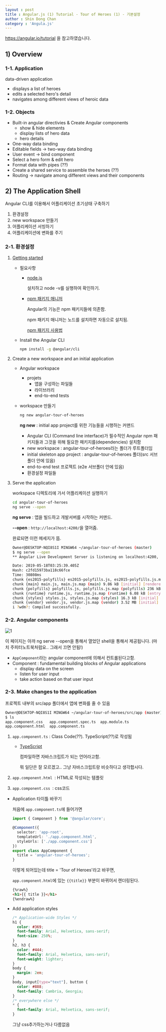 ```yaml
---
layout : post
title : Angular.js (1) Tutorial - Tour of Heroes (1) - 기본설정
author : Shin Dong Chan
category : 'Angula.js'
---
```


https://angular.io/tutorial 을 참고하였습니다.

## 1) Overview

### 1-1. Application

data-driven application

- displays a list of heroes
- edits a selected hero's detail
- navigates among different views of heroic data

### 1-2. Objects

- Built-in angular directivies & Create Angular components
  - show & hide elements
  - display lists of hero data
  - hero details
- One-way data binding
- Editable fields -> two-way data binding
- User event -> bind component
- Select a hero form & edit hero
- Format data with pipes (??)
- Create a shared service to assemble the heroes (??)
- Routing -> navigate among different views and their components



## 2) The Application Shell

Angular CLI를 이용해서 어플리케이션 초기상태 구축하기

1. 환경설정
2. new workspace 만들기
3. 어플리케이션 서빙하기
4. 어플리케이션에 변화를 주기

### 2-1. 환경설정

1. [Getting started](<https://angular.io/guide/quickstart>)

   - 필요사항

     - [node.js](<https://nodejs.org/en/>)

       설치하고 node -v를 실행하여 확인하기.

     - [npm 패키지 매니저](<https://docs.npmjs.com/about-npm/index.html>)

       Angular의 기능은 npm 패키지들에 의존함.

       npm 패키지 매니저는 노드를 설치하면 자동으로 설치됨.

       [npm 패키지 사용법](<https://docs.npmjs.com/cli/install>)

   - Install the Angular CLI

     ```bash
     npm install -g @angular/cli
     ```

2. Create a new workspace and an initial application

   - Angular workspace

     - projets
       - 앱을 구성하는 파일들
       - 라이브러리
       - end-to-end tests

   - workspace 만들기

     ```bash
     ng new angular-tour-of-heroes
     ```

     **ng new**  : initial app project를 위한 기능들을 시행하는 커맨드

     - Angular CLI (Command line interface)가 필수적인 Angular npm 패키지들과 그것을 위해 필요한 패키지를(dependencies) 설치함
     - new workspace : angular-tour-of-heroes라는 폴더가 루트폴더임
     - initial skeleton app project : angular-tour-of-heroes 폴더(src 서브폴더 안에 있음)
     - end-to-end test 프로젝트 (e2e 서브폴더 안에 있음)
     - 환경설정 파일들

3. Serve the application

   workspace 디렉토리에 가서 어플리케이션 실행하기

   ```bash
   cd angular-tour-of-heroes
   ng serve --open
   ```

   **ng serve** : 앱을 빌드하고 개발서버를 시작하는 커맨드.

   **--open** :  `http://localhost:4200/`을 열어줌.

   완료되면 이런 메세지가 뜸.

   ```bash
   Owner@DESKTOP-NQI8S1I MINGW64 ~/angular-tour-of-heroes (master)
   $ ng serve --open
   ** Angular Live Development Server is listening on localhost:4200, open your browser on http://localhost:4200/ **
   
   Date: 2019-05-18T03:25:39.405Z
   Hash: c2fd15973ba118c66fce
   Time: 30808ms
   chunk {es2015-polyfills} es2015-polyfills.js, es2015-polyfills.js.map (es2015-polyfills) 284 kB [initial] [rendered]
   chunk {main} main.js, main.js.map (main) 9.86 kB [initial] [rendered]
   chunk {polyfills} polyfills.js, polyfills.js.map (polyfills) 236 kB [initial] [rendered]
   chunk {runtime} runtime.js, runtime.js.map (runtime) 6.08 kB [entry] [rendered]
   chunk {styles} styles.js, styles.js.map (styles) 16.3 kB [initial] [rendered]
   chunk {vendor} vendor.js, vendor.js.map (vendor) 3.52 MB [initial] [rendered]
   i ?wdm?: Compiled successfully.
   ```

### 2-2. Angular components

![1](https://user-images.githubusercontent.com/37765338/57964881-4d82d600-7977-11e9-8d37-7992ff4f8de7.PNG)

이 페이지는 아까 ng serve --open을 통해서 열었던  shell을 통해서 제공됩니다.
(마치 주피터노트북처럼요.. 그래서 끄면 안됨!)

- `AppComponent`라는 angular component에 의해서 컨트롤된다고함.
- Component : fundamental building blocks of Angular applications
  - display data on the screen
  - listen for user input
  - take action based on that user input

### 2-3. Make changes to the application

프로젝트 내부의 src/app 폴더에서 앱에 변화를 줄 수 있음

```bash
Owner@DESKTOP-NQI8S1I MINGW64 ~/angular-tour-of-heroes/src/app (master)
$ ls
app.component.css   app.component.spec.ts  app.module.ts
app.component.html  app.component.ts
```

1. `app.component.ts` : Class Code(??). TypeScript(??)로 작성됨

   - [TypeScript](<https://han41858.tistory.com/14>)

     컴파일하면 자바스크립트가 되는 언어라고함.

     뭐 일단은 잘 모르겠고.. 그냥 자바스크립트랑 비슷하다고 생각합시다.

2. `app.component.html `: HTML로 작성되는 템플릿

3. `app.component.css `: css코드

- Application 타이틀 바꾸기

  처음에 `app.component.ts`에 들어가면

  ```typescript
  import { Component } from '@angular/core';
  
  @Component({
    selector: 'app-root',
    templateUrl: './app.component.html',
    styleUrls: ['./app.component.css']
  })
  export class AppComponent {
    title = 'angular-tour-of-heroes';
  }
  ```

  이렇게 되어있는데 title = 'Tour of Heroes'라고 바꾸면,

  `app.component.html`에 있는 `{{title}}` 부분이 바뀌어서 렌더링된다.

  ```html
  {%raw%}
  <h1>{{ title }}</h1>
  {%endraw%}
  ```

- Add application styles

  ```css
  /* Application-wide Styles */
  h1 {
    color: #369;
    font-family: Arial, Helvetica, sans-serif;
    font-size: 250%;
  }
  h2, h3 {
    color: #444;
    font-family: Arial, Helvetica, sans-serif;
    font-weight: lighter;
  }
  body {
    margin: 2em;
  }
  body, input[type="text"], button {
    color: #888;
    font-family: Cambria, Georgia;
  }
  /* everywhere else */
  * {
    font-family: Arial, Helvetica, sans-serif;
  }
  ```

  그냥 css추가하는거나 다름없음





